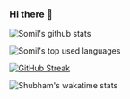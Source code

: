 ### Hi there 👋

<!--
**somil24/somil24** is a ✨ _special_ ✨ repository because its `README.md` (this file) appears on your GitHub profile.

Here are some ideas to get you started:

- 🔭 I’m currently working on ...
- 🌱 I’m currently learning ...
- 👯 I’m looking to collaborate on ...
- 🤔 I’m looking for help with ...
- 💬 Ask me about ...
- 📫 How to reach me: ...
- 😄 Pronouns: ...
- ⚡ Fun fact: ...
-->
![Somil's github stats](https://github-readme-stats.vercel.app/api?username=somil24&count_private=true&show_icons=true&theme=midnight-purple&hide=contribs,issues)

![Somil's top used languages](https://github-readme-stats.vercel.app/api/top-langs/?username=somil24&layout=compact)

[![GitHub Streak](http://github-readme-streak-stats.herokuapp.com?user=somil24&theme=github-light&date_format=M%20j%5B%2C%20Y%5D)](https://git.io/streak-stats)


![Shubham's wakatime stats](https://github-readme-stats.vercel.app/api/wakatime?username=somil24&layout=compact)
